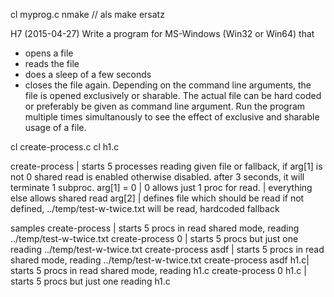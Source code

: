 cl myprog.c
nmake // als make ersatz

H7 (2015-04-27)
Write a program for MS-Windows (Win32 or Win64) that
* opens a file
* reads the file
* does a sleep of a few seconds
* closes the file again.
Depending on the command line arguments, the file is opened exclusively or sharable. The actual file can be hard coded or preferably be given as command line argument.
Run the program multiple times simultanously to see the effect of exclusive and sharable usage of a file.

cl create-process.c
cl h1.c

create-process | starts 5 processes reading given file or fallback, if arg[1] is not 0 shared read is enabled otherwise disabled. after 3 seconds, it will terminate 1 subproc. 
arg[1] = 0 | 0 allows just 1 proc for read. 
           | everything else allows shared read
arg[2]     | defines file which should be read if not defined, ../temp/test-w-twice.txt will be read, hardcoded fallback

samples
create-process 			| starts 5 procs in read shared mode, reading ../temp/test-w-twice.txt
create-process 0 		| starts 5 procs but just one reading ../temp/test-w-twice.txt
create-process asdf		| starts 5 procs in read shared mode, reading ../temp/test-w-twice.txt
create-process asdf h1.c| starts 5 procs in read shared mode, reading h1.c
create-process 0 h1.c 	| starts 5 procs but just one reading h1.c


